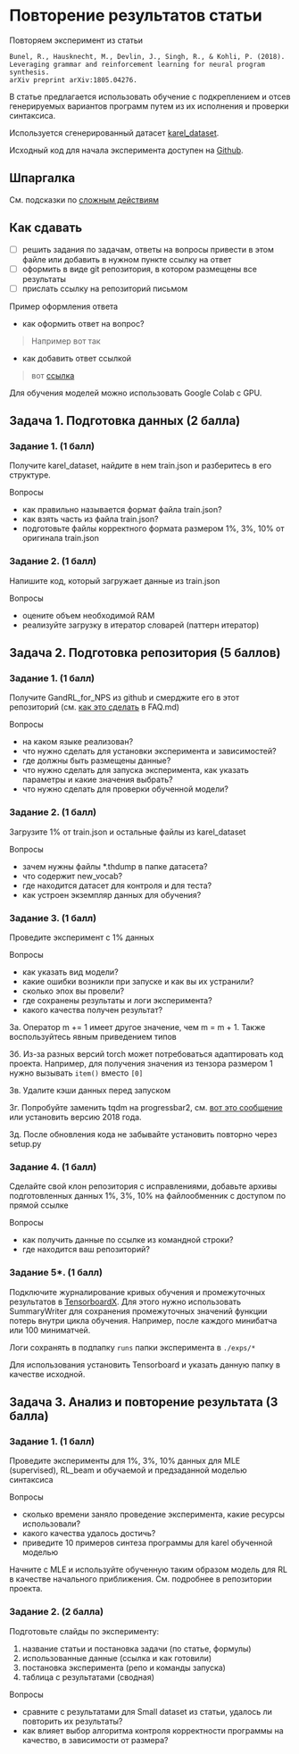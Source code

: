 # Повторение результатов статьи 

Повторяем эксперимент из статьи

```
Bunel, R., Hausknecht, M., Devlin, J., Singh, R., & Kohli, P. (2018). 
Leveraging grammar and reinforcement learning for neural program synthesis. 
arXiv preprint arXiv:1805.04276.
```

В статье предлагается использовать обучение с подкреплением и отсев генерируемых вариантов программ путем из их исполнения и проверки синтаксиса.

Используется сгенерированный датасет [karel_dataset](https://msr-redmond.github.io/karel-dataset/).

Исходный код для начала эксперимента доступен на [Github](https://github.com/bunelr/GandRL_for_NPS).

## Шпаргалка

См. подсказки по [сложным действиям](./FAQ.md)

## Как сдавать

 - [ ] решить задания по задачам, ответы на вопросы привести в этом файле или добавить в нужном пункте ссылку на ответ
 - [ ] оформить в виде git репозитория, в котором размещены все результаты
 - [ ] прислать ссылку на репозиторий письмом
 
Пример оформления ответа

 - как оформить ответ на вопрос?
> Например вот так
 - как добавить ответ ссылкой
> вот [ссылка](./TASK.md#как-сдавать)


Для обучения моделей можно использовать Google Colab c GPU.

## Задача 1. Подготовка данных (2 балла)

### Задание 1. (1 балл)

Получите karel_dataset, найдите в нем train.json и разберитесь в его структуре.

Вопросы
 - как правильно называется формат файла train.json?
 - как взять часть из файла train.json?
 - подготовьте файлы корректного формата размером 1%, 3%, 10% от оригинала train.json
 
### Задание 2. (1 балл)
 
Напишите код, который загружает данные из train.json
 
Вопросы
 - оцените объем необходимой RAM
 - реализуйте загрузку в итератор словарей (паттерн итератор)
  
## Задача 2. Подготовка репозитория (5 баллов)

### Задание 1. (1 балл)

Получите GandRL_for_NPS из github и смерджите его в этот репозиторий (см. [как это сделать](./FAQ.md#как-объединить-репозитории) в FAQ.md)

Вопросы
 - на каком языке реализован?
 - что нужно сделать для установки эксперимента и зависимостей?
 - где должны быть размещены данные?
 - что нужно сделать для запуска эксперимента, как указать параметры и какие значения выбрать?
 - что нужно сделать для проверки обученной модели?
 
### Задание 2. (1 балл)
 
Загрузите 1% от train.json и остальные файлы из karel_dataset
 
Вопросы
 - зачем нужны файлы *.thdump в папке датасета?
 - что содержит new_vocab?
 - где находится датасет для контроля и для теста?
 - как устроен экземпляр данных для обучения?

### Задание 3. (1 балл)

Проведите эксперимент с 1% данных

Вопросы
 - как указать вид модели?
 - какие ошибки возникли при запуске и как вы их устранили?
 - сколько эпох вы провели?
 - где сохранены результаты и логи эксперимента?
 - какого качества получен результат?
 
3а. Оператор m += 1 имеет другое значение, чем m = m + 1. Также воспользуйтесь явным приведением типов
 
3б. Из-за разных версий torch может потребоваться адаптировать код проекта. Например, для получения значения из тензора размером 1 нужно вызывать ``item()`` вместо ``[0]``

3в. Удалите кэши данных перед запуском

3г. Попробуйте заменить tqdm на progressbar2, см. [вот это сообщение](https://github.com/tqdm/tqdm/issues/613) или установить версию 2018 года.

3д. После обновления кода не забывайте установить повторно через setup.py

 
### Задание 4. (1 балл)
 
Сделайте свой клон репозитория с исправлениями, добавьте архивы подготовленных данных 1%, 3%, 10% на файлообменник с доступом по прямой ссылке
 
Вопросы
 - как получить данные по ссылке из командной строки?
 - где находится ваш репозиторий?

### Задание 5*. (1 балл)

Подключите журналирование кривых обучения и промежуточных результатов в [TensorboardX](https://github.com/lanpa/tensorboardX). 
Для этого нужно использовать SummaryWriter для сохранения промежуточных значений функции потерь внутри цикла обучения. Например, после каждого минибатча или 100 миниматчей. 

Логи сохранять в подпапку ``runs`` папки эксперимента в ``./exps/*``

Для использования установить Tensorboard и указать данную папку в качестве исходной.
  
## Задача 3. Анализ и повторение результата (3 балла)

### Задание 1. (1 балл)

Проведите эксперименты для 1%, 3%, 10% данных для MLE (supervised), RL_beam и обучаемой и предзаданной моделью синтаксиса

Вопросы
 - сколько времени заняло проведение эксперимента, какие ресурсы использовали?
 - какого качества удалось достичь?
 - приведите 10 примеров синтеза программы для karel обученной моделью

Начните с MLE и используйте обученную таким образом модель для RL в качестве начального приближения.
См. подробнее в репозитории проекта.

### Задание 2. (2 балла)

Подготовьте слайды по эксперименту: 
1. название статьи и постановка задачи (по статье, формулы) 
2. использованные данные (ссылка и как готовили)
3. постановка эксперимента (репо и команды запуска)
4. таблица с результатами (сводная)

Вопросы
 - сравните с результатами для Small dataset из статьи, удалось ли повторить их результаты?
 - как влияет выбор алгоритма контроля корректности программы на качество, в зависимости от размера?


